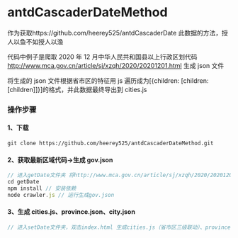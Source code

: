 # antdCascaderDateMethod

作为获取https://github.com/heerey525/antdCascaderDate 此数据的方法，授人以鱼不如授人以渔

代码中例子是爬取 2020 年 12 月中华人民共和国县以上行政区划代码 http://www.mca.gov.cn/article/sj/xzqh/2020/20201201.html 生成 json 文件

将生成的 json 文件根据省市区的特征用 js 遍历成为[{children: [children:[children]]}]的格式，并此数据最终导出到 cities.js

### 操作步骤

#### 1、下载

```
git clone https://github.com/heerey525/antdCascaderDateMethod.git
```

#### 2、获取最新区域代码->生成 gov.json

```javascript
// 进入getDate文件夹 将http://www.mca.gov.cn/article/sj/xzqh/2020/20201201.html 替换成最新的代码地址
cd getDate
npm install // 安装依赖
node crawler.js // 运行生成gov.json
```

#### 3、生成 cities.js、province.json、city.json

```javascript
// 进入setDate文件夹，双击index.html 生成cities.js（省市区三级联动）、province.json（二级联动省级数据）、city.json（二级联动市级数据）文件
```
